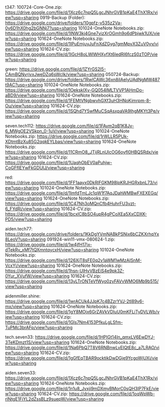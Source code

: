 t347: 100724-Core-One.zip: https://drive.google.com/file/d/1Xcz6c7npQ5LgcJNhrGVB1pKaE4ThX1Rx/view?usp=sharing 0919-Backup (Folder): https://drive.google.com/drive/folders/10gpfz-v535z2Va-0y6D1hX0hg2bGNNj7?usp=sharing 101024-OneNote Notebooks.zip: https://drive.google.com/file/d/1lNW3kj4Gne7vizXrOGmh9o6dPbjwk1UX/view?usp=sharing 101624-OneNote Notebooks.zip: https://drive.google.com/file/d/1IPuEmjuyJuFnXdZGyg7gmMpvX3ZuV0yv/view?usp=sharing 101624-CV.zip: https://drive.google.com/file/d/1IGcH8oLWlWHXyfXt6ledRI6fczS0zTOP/view?usp=sharing

green: https://drive.google.com/file/d/1ZYrGS2I5-CAmBQNvrjvxJweDZq6sWcIk/view?usp=sharing 050724-Backup: https://drive.google.com/drive/folders/1RwlCAWc36xn8ilAeIyUAdNgMW487t9AC?usp=sharing 101024-OneNote Notebooks.zip: https://drive.google.com/file/d/1OekskIXy-GQ054IMLTVVP1AHmDo-aBD9/view?usp=sharing 101624-OneNote Notebooks.zip: https://drive.google.com/file/d/1FEMtVNgbwvhGXf3uH3HNoKimrpm-8-Ou/view?usp=sharing 101624-CV.zip: https://drive.google.com/file/d/1SQhd7Y5wfMuCSqAsxpaVA9IhgMKYt3Pe/view?usp=sharing

seven.tech112: https://drive.google.com/file/d/1FAvm2qB1K8Jv-6_MWgOE2VSkpn_0-1uV/view?usp=sharing 101024-OneNote Notebooks.zip: https://drive.google.com/file/d/1rWLLR5PUk-XDtmtBzXu85G2qqkEYLbas/view?usp=sharing 101624-OneNote Notebooks.zip: https://drive.google.com/file/d/11CRmO8_JTijRLnUlcOG6oyfI0HBQSRdx/view?usp=sharing 101624-CV.zip: https://drive.google.com/file/d/1UaqhObEV0aPuhjw-CoGFfIEYwFkGDUIJ/view?usp=sharing

red: https://drive.google.com/file/d/1FF1aayx0DkRlFGKM98lpKRJHGRxbnL73/view?usp=sharing 101024-OneNote Notebooks.zip: https://drive.google.com/file/d/1lmfdTmLJc1qW1f7AqJDahWMBwFXEXEGq/view?usp=sharing 101624-OneNote Notebooks.zip: https://drive.google.com/file/d/1C47Nh3oMQnCfb4HuhrFU3vzt-6_FYdRi/view?usp=sharing 101624-CV.zip: https://drive.google.com/file/d/1bcxlC8bSO4upR4gPCoXEa5XxCDXK-PD5/view?usp=sharing

aiden.tech77: https://drive.google.com/drive/folders/1KkDgYVmNABkPSNjx6bCZKXrhqYx8LeoV?usp=sharing 091924-win11-vmx-080624-1.zip: https://drive.google.com/file/d/1w4jfH17jx-dTekRv_xMf7tQXmntqycxH/view?usp=sharing 101024-OneNote Notebooks.zip: https://drive.google.com/file/d/126XjT8sFE0q2v1aWM1wMzAISnM-VcxYj/view?usp=sharing 101624-OneNote Notebooks.zip: https://drive.google.com/file/d/1hsn-UlHvVBzEiS4e9pk3Z-0Yur_XVufW/view?usp=sharing 101624-CV.zip: https://drive.google.com/file/d/13yLTrONTeVfWyo0zyFAVvWMO6Mb9b515/view?usp=sharing

aidenmiller.shine: https://drive.google.com/file/d/1wrACUk4JJpK7c4BZzrYVJ-2tl89v6-mx/view?usp=sharing 101624-OneNote Notebooks.zip: https://drive.google.com/file/d/1gY8MOjx6GrZAVkVDluU0mKFLiTyDVLWb/view?usp=sharing 101624-CV.zip: https://drive.google.com/file/d/1Gls7Nm4153PfkuLgLSfm-TuPMc3brAFp/view?usp=sharing

tech.seven33: https://drive.google.com/file/d/1HPIGt14In_qmxLV6EwDYJ-3TeKDmzt1S/view?usp=sharing 101624-OneNote Notebooks.zip: https://drive.google.com/file/d/1Na6PbQ7T8V6RNBnwLvEIQtE8c_a7LRAO/view?usp=sharing 101624-CV.zip: https://drive.google.com/file/d/1gGfEqTBAR9ocktikDwDGje9YcgoWjUXi/view?usp=sharing

aiden.seven33: https://drive.google.com/file/d/1Xcz6c7npQ5LgcJNhrGVB1pKaE4ThX1Rx/view?usp=sharing 101624-OneNote Notebooks.zip: https://drive.google.com/file/d/1n1u8_Jvxji9mDXmyBMorC0sQH3IP7FkE/view?usp=sharing 101624-CV.zip: https://drive.google.com/file/d/1oqWpWb-rlNtgE1FiYL2dZssBLz9suepW/view?usp=sharing
